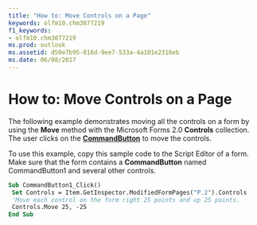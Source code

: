 ```yaml
---
title: "How to: Move Controls on a Page"
keywords: olfm10.chm3077219
f1_keywords:
- olfm10.chm3077219
ms.prod: outlook
ms.assetid: d50e7b95-016d-9ee7-533a-4a101e2316eb
ms.date: 06/08/2017
---
```



# How to: Move Controls on a Page

The following example demonstrates moving all the controls on a form by using the **Move** method with the Microsoft Forms 2.0 **Controls** collection. The user clicks on the **[CommandButton](commandbutton-object-outlook-forms-script.md)** to move the controls.

To use this example, copy this sample code to the Script Editor of a form. Make sure that the form contains a **CommandButton** named CommandButton1 and several other controls.



```vb
Sub CommandButton1_Click() 
 Set Controls = Item.GetInspector.ModifiedFormPages("P.2").Controls 
 'Move each control on the form right 25 points and up 25 points. 
 Controls.Move 25, -25 
End Sub
```


